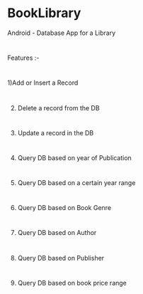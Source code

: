 # BookLibrary
Android - Database App for a Library
#
Features :-
#
1)Add or Insert a Record
#
2) Delete a record from the DB
#
3) Update a record in the DB
#
4) Query DB based on year of Publication
#
5) Query DB based on a certain year range
#
6) Query DB based on Book Genre
#
7) Query DB based on Author
#
8) Query DB based on Publisher
#
9) Query DB based on book price range
